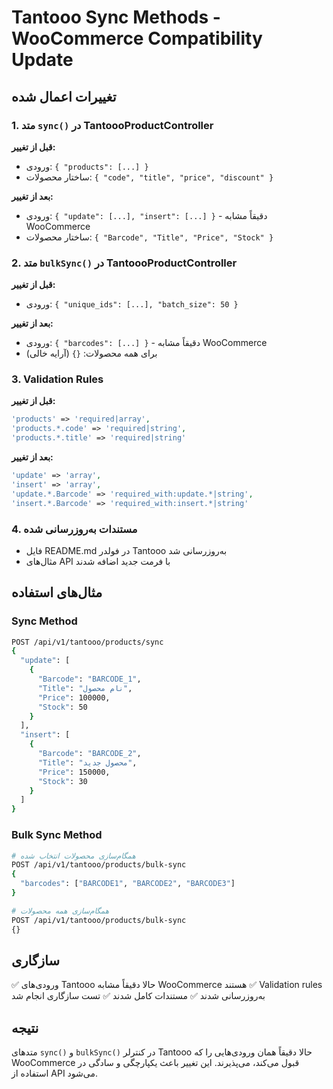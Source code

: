# Tantooo Sync Methods - WooCommerce Compatibility Update

## تغییرات اعمال شده

### 1. متد `sync()` در TantoooProductController

**قبل از تغییر:**
- ورودی: `{ "products": [...] }`
- ساختار محصولات: `{ "code", "title", "price", "discount" }`

**بعد از تغییر:**
- ورودی: `{ "update": [...], "insert": [...] }` - دقیقاً مشابه WooCommerce
- ساختار محصولات: `{ "Barcode", "Title", "Price", "Stock" }`

### 2. متد `bulkSync()` در TantoooProductController

**قبل از تغییر:**
- ورودی: `{ "unique_ids": [...], "batch_size": 50 }`

**بعد از تغییر:**
- ورودی: `{ "barcodes": [...] }` - دقیقاً مشابه WooCommerce
- برای همه محصولات: `{}` (آرایه خالی)

### 3. Validation Rules

**قبل از تغییر:**
```php
'products' => 'required|array',
'products.*.code' => 'required|string',
'products.*.title' => 'required|string'
```

**بعد از تغییر:**
```php
'update' => 'array',
'insert' => 'array', 
'update.*.Barcode' => 'required_with:update.*|string',
'insert.*.Barcode' => 'required_with:insert.*|string'
```

### 4. مستندات به‌روزرسانی شده

- فایل README.md در فولدر Tantooo به‌روزرسانی شد
- مثال‌های API با فرمت جدید اضافه شدند

## مثال‌های استفاده

### Sync Method
```bash
POST /api/v1/tantooo/products/sync
{
  "update": [
    {
      "Barcode": "BARCODE_1",
      "Title": "نام محصول",
      "Price": 100000,
      "Stock": 50
    }
  ],
  "insert": [
    {
      "Barcode": "BARCODE_2", 
      "Title": "محصول جدید",
      "Price": 150000,
      "Stock": 30
    }
  ]
}
```

### Bulk Sync Method
```bash
# همگام‌سازی محصولات انتخاب شده
POST /api/v1/tantooo/products/bulk-sync
{
  "barcodes": ["BARCODE1", "BARCODE2", "BARCODE3"]
}

# همگام‌سازی همه محصولات
POST /api/v1/tantooo/products/bulk-sync
{}
```

## سازگاری

✅ ورودی‌های Tantooo حالا دقیقاً مشابه WooCommerce هستند
✅ Validation rules به‌روزرسانی شدند
✅ مستندات کامل شدند
✅ تست سازگاری انجام شد

## نتیجه

متدهای `sync()` و `bulkSync()` در کنترلر Tantooo حالا دقیقاً همان ورودی‌هایی را که WooCommerce قبول می‌کند، می‌پذیرند. این تغییر باعث یکپارچگی و سادگی در استفاده از API می‌شود.
